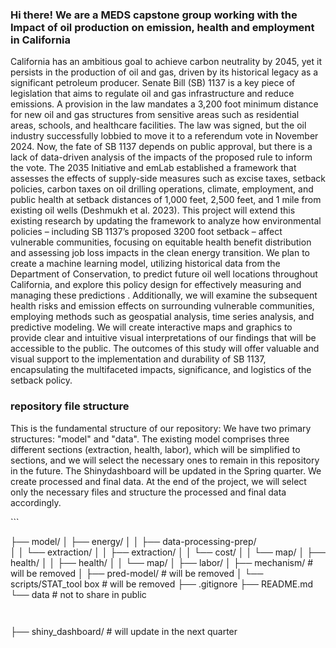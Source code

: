 ### Hi there! We are a MEDS capstone group working with the Impact of oil production on emission, health and employment in California 

California has an ambitious goal to achieve carbon neutrality by 2045, yet it persists in the production of oil and gas, driven by its historical legacy as a significant petroleum producer. Senate Bill (SB) 1137 is a key piece of legislation that aims to regulate oil and gas infrastructure and reduce emissions. A provision in the law mandates a 3,200 foot minimum distance for new oil and gas structures from sensitive areas such as residential areas, schools, and healthcare facilities. The law was signed, but the oil industry successfully lobbied to move it to a referendum vote in November 2024. Now, the fate of SB 1137 depends on public approval, but there is a lack of data-driven analysis of the impacts of the proposed rule to inform the vote. The 2035 Initiative and emLab established a framework that assesses the effects of supply-side measures such as excise taxes, setback policies, carbon taxes on oil drilling operations, climate, employment, and public health at setback distances of 1,000 feet, 2,500 feet, and 1 mile from existing oil wells (Deshmukh et al. 2023). This project will extend this existing research by updating the framework to analyze how environmental policies – including SB 1137’s proposed 3200 foot setback – affect vulnerable communities, focusing on equitable health benefit distribution and assessing job loss impacts in the clean energy transition. We plan to create a machine learning model, utilizing historical data from the Department of Conservation, to predict future oil well locations throughout California, and explore this policy design for effectively measuring and managing these predictions . Additionally, we will examine the subsequent health risks and emission effects on surrounding vulnerable communities, employing methods such as geospatial analysis, time series analysis, and predictive modeling. We will create interactive maps and graphics to provide clear and intuitive visual interpretations of our findings that will be accessible to the public. The outcomes of this study will offer valuable and visual support to the implementation and durability of SB 1137, encapsulating the multifaceted impacts, significance, and logistics of the setback policy.


### repository file structure

This is the fundamental structure of our repository:
We have two primary structures: "model" and "data". The existing model comprises three different sections (extraction, health, labor), which will be simplified to sections, and we will select the necessary ones to remain in this repository in the future. The Shinydashboard will be updated in the Spring quarter.
We create processed and final data. At the end of the project, we will select only the necessary files and structure the processed and final data accordingly.

​​```

├── model/
│   ├── energy/
│   │   ├── data-processing-prep/     
│   │   └── extraction/
│   │       ├── extraction/
│   │       └── cost/
│   │       └── map/ 
│   ├── health/
│   │   ├── health/
│   │   └── map/ 
│   ├── labor/
│   ├── mechanism/                             # will be removed 
│   ├── pred-model/                            # will be removed 
│   └── scripts/STAT_tool box                  # will be removed 
├── .gitignore
├── README.md
└── data                                       # not to share in public
```


```
├── shiny_dashboard/ # will update in the next quarter
```


